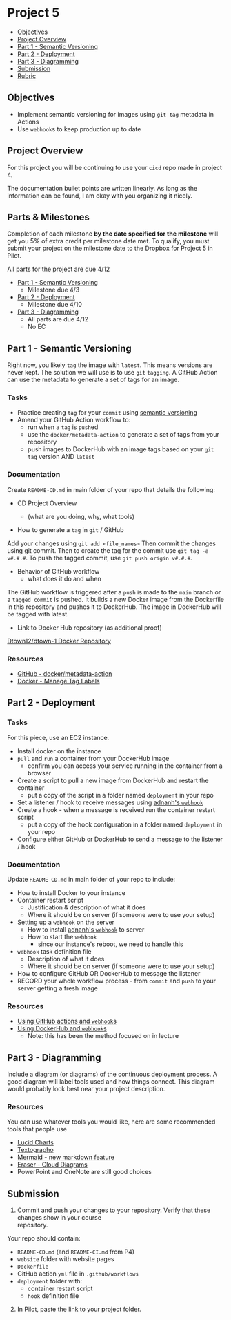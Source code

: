 # Project 5

- [Objectives](#Objectives)
- [Project Overview](#Project-Overview)
- [Part 1 - Semantic Versioning](#part-1---semantic-versioning)
- [Part 2 - Deployment](#Part-3---Deployment)
- [Part 3 - Diagramming](#Part-4---Diagramming)
- [Submission](#Submission)
- [Rubric](Rubric.md)

## Objectives

- Implement semantic versioning for images using `git tag` metadata in Actions
- Use `webhook`s to keep production up to date

## Project Overview

For this project you will be continuing to use your `cicd` repo made in project 4.

The documentation bullet points are written linearly.  As long as the information can be found, I am okay with you organizing it nicely.

## Parts & Milestones

Completion of each milestone **by the date specified for the milestone** will get you 5%
of extra credit per milestone date met. To qualify, you must submit your project on the milestone date to the Dropbox for Project 5 in Pilot.

All parts for the project are due 4/12

- [Part 1 - Semantic Versioning](#Part-1---Semantic-Versioning)
  - Milestone due 4/3
- [Part 2 - Deployment](#Part-2---Deployment)
  - Milestone due 4/10
- [Part 3 - Diagramming](#Part-3---Diagramming)
  - All parts are due 4/12
  - No EC

## Part 1 - Semantic Versioning

Right now, you likely `tag` the image with `latest`.  This means versions are never kept.  The solution we will use is to use `git` `tagging`.  A GitHub Action can use the metadata to generate a set of tags for an image.

### Tasks

- Practice creating `tag` for your `commit` using [semantic versioning](https://semver.org/)
- Amend your GitHub Action workflow to:
  - run when a `tag` is `push`ed
  - use the `docker/metadata-action` to generate a set of tags from your repository
  - push images to DockerHub with an image tags based on your `git` `tag` version AND `latest`

### Documentation

Create `README-CD.md` in main folder of your repo that details the following:

- CD Project Overview
  - (what are you doing, why, what tools)


- How to generate a `tag` in `git` / GitHub

Add your changes using `git add <file_names>` 
Then commit the changes using git commit. Then to create the tag for the commit use `git tag -a v#.#.#`.
To push the tagged commit, use `git push origin v#.#.#`.





- Behavior of GitHub workflow
  - what does it do and when

The GitHub workflow is triggered after a `push` is made to the `main` branch or a `tagged commit` is pushed. It builds a new Docker image from the Dockerfile in this repository and pushes it to DockerHub. The image in DockerHub will be tagged with latest.



- Link to Docker Hub repository (as additional proof)

[Dtown12/dtown-1 Docker Repository](https://hub.docker.com/repository/docker/dtown12/dtown-1/general)

### Resources

- [GitHub - docker/metadata-action](https://github.com/docker/metadata-action)
- [Docker - Manage Tag Labels](https://docs.docker.com/build/ci/github-actions/manage-tags-labels/)





## Part 2 - Deployment

### Tasks

For this piece, use an EC2 instance.

- Install docker on the instance
- `pull` and `run` a container from your DockerHub image
  - confirm you can access your service running in the container from a browser
- Create a script to pull a new image from DockerHub and restart the container
  - put a copy of the script in a folder named `deployment` in your repo
- Set a listener / hook to receive messages using [adnanh's `webhook`](https://github.com/adnanh/webhook)
- Create a hook - when a message is received run the container restart script
  - put a copy of the hook configuration in a folder named `deployment` in your repo
- Configure either GitHub or DockerHub to send a message to the listener / hook

### Documentation

Update `README-CD.md` in main folder of your repo to include:

- How to install Docker to your instance
- Container restart script
  - Justification & description of what it does
  - Where it should be on server (if someone were to use your setup)
- Setting up a `webhook` on the server
  - How to install [adnanh's `webhook`](https://github.com/adnanh/webhook) to server
  - How to start the `webhook`
    - since our instance's reboot, we need to handle this
- `webhook` task definition file
  - Description of what it does
  - Where it should be on server (if someone were to use your setup)
- How to configure GitHub OR DockerHub to message the listener 
- RECORD your whole workflow process - from `commit` and `push` to your server getting a fresh image

### Resources

- [Using GitHub actions and `webhook`s](https://levelup.gitconnected.com/automated-deployment-using-docker-github-actions-and-webhooks-54018fc12e32)
- [Using DockerHub and `webhook`s](https://blog.devgenius.io/build-your-first-ci-cd-pipeline-using-docker-github-actions-and-webhooks-while-creating-your-own-da783110e151)
  - Note: this has been the method focused on in lecture

## Part 3 - Diagramming

Include a diagram (or diagrams) of the continuous deployment process.  A good diagram will label tools used and how things connect.  This diagram would probably look best near your project description.

### Resources

You can use whatever tools you would like, here are some recommended tools that people use

- [Lucid Charts](https://www.lucidchart.com/pages/)
- [Textographo](https://textografo.com/)
- [Mermaid - new markdown feature](https://github.blog/2022-02-14-include-diagrams-markdown-files-mermaid/)
- [Eraser - Cloud Diagrams](https://docs.tryeraser.com/docs/cloud-diagrams)
- PowerPoint and OneNote are still good choices

## Submission

1. Commit and push your changes to your repository. Verify that these changes show in your course  
   repository.

Your repo should contain:
   - `README-CD.md` (and `README-CI.md` from P4)
   - `website` folder with website pages
   - `Dockerfile`
   - GitHub action `yml` file in `.github/workflows`
   - `deployment` folder with:
     - container restart script
     - `hook` definition file

2. In Pilot, paste the link to your project folder.
